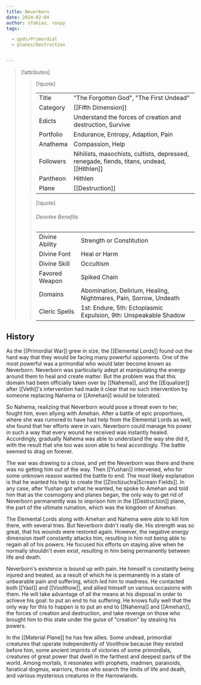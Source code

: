 ```yaml
---
title: Neverborn
date: 2024-02-04
author: sfakias, rospy
tags:

  - gods/Primordial
  - planes/Destruction


---
```

> [!attributes]
> 
> > [!quote]
> >
> > | | |
> > | --- | --- |
> > | Title | "The Forgotten God", "The First Undead" |
> > | Category | [[Fifth Dimension]] |
> > | Edicts | Understand the forces of creation and destruction, Survive |
> > | Portfolio | Endurance, Entropy, Adaption, Pain |
> > | Anathema | Compassion, Help |
> > | Followers | Nihilists, masochists, cultists, depressed, renegade, fiends, titans, undead, [[Hithlen]] |
> > | Pantheon | Hithlen |
> > | Plane | [[Destruction]] |
>
> > [!quote]
> > 
> > ###### Devotee Benefits
> > | | |
> > | --- | --- |
> > | Divine Ability | Strength or Constitution |
> > | Divine Font | Heal or Harm |
> > | Divine Skill | Occultism |
> > | Favored Weapon | Spiked Chain |
> > | Domains | Abomination, Delirium, Healing, Nightmares, Pain, Sorrow, Undeath |
> > | Cleric Spells | 1st: Endure, 5th: Ectoplasmic Expulsion, 9th: Unspeakable Shadow |

## History

As the [[Primordial War]] grew in size, the [[Elemental Lords]] found out the hard way that they would be facing many powerful opponents. One of the most powerful was a primordial who would later become known as Neverborn. Neverborn was particularly adept at manipulating the energy around them to heal and create matter. But the problem was that this domain had been officially taken over by [[Nahema]], and the [[Equalizer]] after [[Veth]]'s intervention had made it clear that no such intervention by someone replacing Nahema or [[Amehan]] would be tolerated.

So Nahema, realizing that Neverborn would pose a threat even to her, fought him, even allying with Amehan. After a battle of epic proportions, where she was rumored to have had help from the Elemental Lords as well, she found that her efforts were in vain. Neverborn could manage his power in such a way that every wound he received was instantly healed. Accordingly, gradually Nahema was able to understand the way she did it, with the result that she too was soon able to heal accordingly. The battle seemed to drag on forever.

The war was drawing to a close, and yet the Neverborn was there and there was no getting him out of the way. Then [[Yushan]] intervened, who for some unknown reason wanted the battle to end. The most likely explanation is that he wanted his help to create the [[Zinctizuctra|Scream Fields]]. In any case, after Yushan got what he wanted, he spoke to Amehan and told him that as the cosmogony and planes began, the only way to get rid of Neverborn permanently was to imprison him in the [[Destruction]] plane, the part of the ultimate ruination, which was the kingdom of Amehan.

The Elemental Lords along with Amehan and Nahema were able to kill him there, with several tries. But Neverborn didn't really die. His strength was so great, that his wounds were restored again. However, the negative energy dimension itself constantly attacks him, resulting in him not being able to regain all of his powers. He focused his efforts on staying alive when he normally shouldn't even exist, resulting in him being permanently between life and death.

Neverborn's existence is bound up with pain. He himself is constantly being injured and treated, as a result of which he is permanently in a state of unbearable pain and suffering, which led him to madness. He contacted both [[Yast]] and [[Voolthow]], and allied himself on various occasions with them. He will take advantage of all the means at his disposal in order to achieve his goal: to put an end to his suffering. He knows fully well that the only way for this to happen is to put an end to [[Nahema]] and [[Amehan]], the forces of creation and destruction, and take revenge on those who brought him to this state under the guise of "creation" by stealing his powers.

In the [[Material Plane]] he has few allies. Some undead, primordial creatures that operate independently of Voolthow because they existed before him, some ancient imprints of victories of some primordials, creatures of great power that dwell in the farthest and deepest parts of the world. Among mortals, it resonates with prophets, madmen, paranoids, fanatical dogmas, warriors, those who search the limits of life and death, and various mysterious creatures in the Harrowlands.